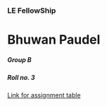 ### LE FellowShip
<body>
    <div class="name">
        <h1>Bhuwan Paudel</h1>
        <h5>Group B</h5>
        <h5>Roll no. 3</h5>
    </div>
</body>
<a href = "https://bhuwanpp.github.io/LF-Fellowship-Assignment/" >Link for assignment table </a>

</html>
